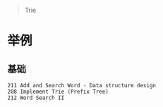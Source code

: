 > Trie

# 举例

## 基础

```
211	Add and Search Word - Data structure design
208	Implement Trie (Prefix Tree)
212	Word Search II
```
